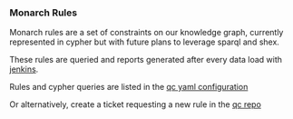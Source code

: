 ### Monarch Rules

Monarch rules are a set of constraints on our knowledge graph,
currently represented in cypher but with future plans to 
leverage sparql and shex.

These rules are queried and reports generated after every data load with
[jenkins](https://github.com/monarch-initiative/jenkins/).

Rules and cypher queries are listed in the
[qc yaml configuration](https://github.com/monarch-initiative/release-utils/blob/master/conf/monarch-qc.yaml)

Or alternatively, create a ticket requesting a new rule
in the [qc repo](https://github.com/monarch-initiative/qc)
